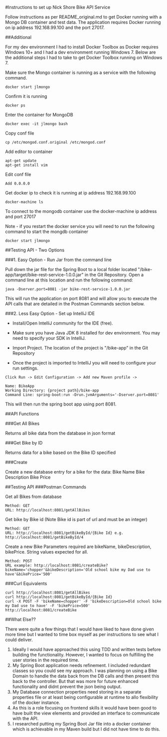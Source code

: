 #Instructions to set up Nick Shore Bike API Service

Follow instructions as per README_original.md to get Docker running with a Mongo DB container and test data.  The application requires Docker running on ip address 192.168.99.100 and the port 27017.

##Additional

For my dev environment I had to install Docker Toolbox as Docker requires WIndows 10+ and I had a dev environment running Windows 7.  Below are the additional steps I had to take to get Docker Toolbox running on Windows 7.

Make sure the Mongo container is running as a service with the following command.
```
docker start jlmongo
```

Confirm it is running
```
docker ps
```

Enter the container for MongoDB
```
docker exec -it jlmongo bash
```

Copy conf file
```
cp /etc/mongod.conf.original /etc/mongod.conf
```

Add editor to container
```
apt-get update
apt-get install vim
```

Edit conf file
```
Add 0.0.0.0
```

Get docker ip to check it is running at ip address 192.168.99.100
```
docker-machine ls
```

To connect to the mongodb container use the docker-machine ip address and port 27017

Note - if you restart the docker service you will need to run the following command to start the mongdb container
```
docker start jlmongo
```

##Testing API - Two Options

###1. Easy Option - Run Jar from the command line

Pull down the jar file for the Spring Boot to a local folder located "/bike-app/target/bike-rest-service-1.0.0.jar" in the Git Repository.  Open a command line at this location and run the following command:
```
java -Dserver.port=8081 -jar bike-rest-service-1.0.0.jar
```

This will run the application on port 8081 and will allow you to execute the API calls that are detailed in the Postman Commands section below. 


###2. Less Easy Option - Set up IntelliJ IDE

- Install/Open IntelliJ community for the IDE (free).

- Make sure you have Java JDK 8 installed for dev environment.  You may need to specify your SDK in IntelliJ.

- Import Project.  The location of the project is "/bike-app" in the Git Repository

- Once the project is imported to IntelliJ you will need to configure your run settings.

```
Click Run -> Edit Configuration -> Add new Maven profile -> 

Name: BikeApp
Working Directory: {project path}/bike-app
Command Line: spring-boot:run -Drun.jvmArguments='-Dserver.port=8081'
```

This will then run the spring boot app using port 8081.

##API Functions

###Get All Bikes

Returns all bike data from the database in json format

###Get Bike by ID

Returns data for a bike based on the Bike ID specified

###Create 

Create a new database entry for a bike for the data:
Bike Name
Bike Description
Bike Price

##Testing API
###Postman Commands

Get all Bikes from database
```
Method: GET
URL: http://localhost:8081/getAllBikes
```

Get bike by Bike id (Note Bike id is part of url and must be an integer)
```
Method: GET
URL: http://localhost:8081/getBikeById/{Bike Id} e.g. http://localhost:8081/getBikeById/4
```

Create a new Bike 
Parameters required are bikeName, bikeDescription, bikePrice.  String values expected for all.
```
Method: POST
URL example: http://localhost:8081/createBike?bikeName='chopper'&bikeDescription='Old school bike my Dad use to have'&bikePrice='500'
```

###Curl Equivalents
```
curl http://localhost:8081/getAllBikes
curl http://localhost:8081/getBikeById/{Bike Id}
curl -X POST -F 'bikeName=chopper' -F 'bikeDescription=Old school bike my Dad use to have' -F 'bikePrice=500' http://localhost:8081/createBike
```



##What Else??

There were quite a few things that I would have liked to have done given more time but I wanted to time box myself as per instructions to see what I could deliver.

1.  Ideally I would have approached this using TDD and written tests before building the functionality.  However, I wanted to focus on fulfilling the user stories in the required time.
2.  My Spring Boot application needs refinement.  I included redundant classes so you could see my approach.  I was planning on using a Bike Domain to handle the data back from the DB calls and then present this back to the controller.  But that was more for future enhanced functionality and didnt prevent the json being output.
3.  My Database connection properties need storing in a separate properties file or at least being configurable at runtime to allo flexibility of the docker instance.
4.  As this is a role focusing on frontend skills it would have been good to have built the view elements and provided an interface to communicate with the API.
5.  I researched putting my Spring Boot Jar file into a docker container which is achievable in my Maven build but I did not have time to do this.






